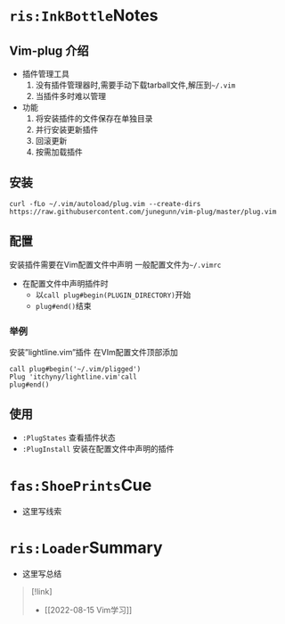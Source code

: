 

# `ris:InkBottle`Notes
## Vim-plug 介绍
- 插件管理工具
	1. 没有插件管理器时,需要手动下载tarball文件,解压到`~/.vim`
	2. 当插件多时难以管理
- 功能	
	1. 将安装插件的文件保存在单独目录
	2. 并行安装更新插件
	3. 回滚更新
	4. 按需加载插件

## 安装
```
curl -fLo ~/.vim/autoload/plug.vim --create-dirs https://raw.githubusercontent.com/junegunn/vim-plug/master/plug.vim
```

## 配置
安装插件需要在Vim配置文件中声明
一般配置文件为`~/.vimrc`
- 在配置文件中声明插件时
	- 以`call plug#begin(PLUGIN_DIRECTORY)`开始
	- `plug#end()`结束
### 举例
安装”lightline.vim”插件
在VIm配置文件顶部添加
```
call plug#begin('~/.vim/pligged')
Plug 'itchyny/lightline.vim'call
plug#end()
```

## 使用
- `:PlugStates` 查看插件状态
- `:PlugInstall` 安装在配置文件中声明的插件

# `fas:ShoePrints`Cue
- 这里写线索

# `ris:Loader`Summary
- 这里写总结

>[!link]
>- [[2022-08-15 Vim学习]]

